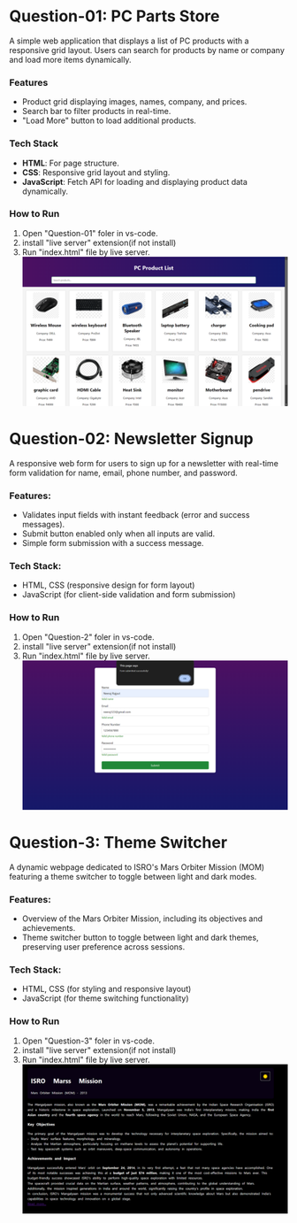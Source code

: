 
# **Question-01: PC Parts Store**

A simple web application that displays a list of PC products with a responsive grid layout. Users can search for products by name or company and load more items dynamically.
### **Features**
- Product grid displaying images, names, company, and prices.
- Search bar to filter products in real-time.
- "Load More" button to load additional products.
### **Tech Stack**
- **HTML**: For page structure.
- **CSS**: Responsive grid layout and styling.
- **JavaScript**: Fetch API for loading and displaying product data dynamically.
### **How to Run**
1. Open "Question-01" foler in vs-code.
2. install "live server" extension(if not install)
3. Run "index.html" file by live server.
![Screenshot of the app](sample-images/screenshot1.png)


# **Question-02: Newsletter Signup**

A responsive web form for users to sign up for a newsletter with real-time form validation for name, email, phone number, and password.

### **Features:**
- Validates input fields with instant feedback (error and success messages).
- Submit button enabled only when all inputs are valid.
- Simple form submission with a success message.
  
### **Tech Stack:**
- HTML, CSS (responsive design for form layout)
- JavaScript (for client-side validation and form submission)
### **How to Run**
1. Open "Question-2" foler in vs-code.
2. install "live server" extension(if not install)
3. Run "index.html" file by live server.
![Screenshot of the app](sample-images/screenshot2.png)



# **Question-3: Theme Switcher**

A dynamic webpage dedicated to ISRO's Mars Orbiter Mission (MOM) featuring a theme switcher to toggle between light and dark modes.

### **Features:**
- Overview of the Mars Orbiter Mission, including its objectives and achievements.
- Theme switcher button to toggle between light and dark themes, preserving user preference across sessions.
  
### **Tech Stack:**
- HTML, CSS (for styling and responsive layout)
- JavaScript (for theme switching functionality)

### **How to Run**
1. Open "Question-3" foler in vs-code.
2. install "live server" extension(if not install)
3. Run "index.html" file by live server.
![Screenshot of the app](sample-images/screenshot3.png)
